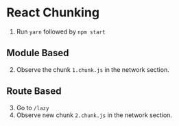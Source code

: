# React Chunking

1. Run `yarn` followed by `npm start`

## Module Based

2. Observe the chunk `1.chunk.js` in the network section.

## Route Based

3. Go to `/lazy`
4. Observe new chunk `2.chunk.js` in the network section.
